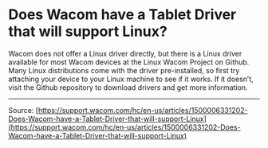 # Does Wacom have a Tablet Driver that will support Linux?

Wacom does not offer a Linux driver directly, but there is a Linux driver available for most Wacom devices at the Linux Wacom Project on Github. Many Linux distributions come with the driver pre-installed, so first try attaching your device to your Linux machine to see if it works. If it doesn’t, visit the Github repository to download drivers and get more information.

---
Source: [https://support.wacom.com/hc/en-us/articles/1500006331202-Does-Wacom-have-a-Tablet-Driver-that-will-support-Linux](https://support.wacom.com/hc/en-us/articles/1500006331202-Does-Wacom-have-a-Tablet-Driver-that-will-support-Linux)

